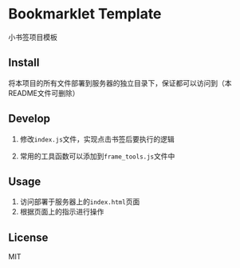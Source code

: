 # Bookmarklet Template

小书签项目模板

## Install

将本项目的所有文件部署到服务器的独立目录下，保证都可以访问到（本README文件可删除）

## Develop

1. 修改`index.js`文件，实现点击书签后要执行的逻辑

2. 常用的工具函数可以添加到`frame_tools.js`文件中

## Usage

1. 访问部署于服务器上的`index.html`页面
2. 根据页面上的指示进行操作

## License

MIT